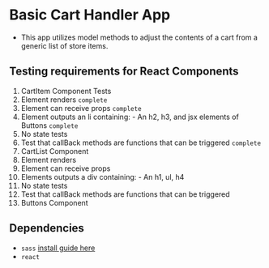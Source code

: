 # Basic Cart Handler App
- This app utilizes model methods to adjust the contents of a cart from a generic list of store items.

## Testing requirements for React Components

1. CartItem Component Tests
  1. Element renders `complete`
  2. Element can receive props `complete`
  3. Element outputs an li containing:
    - An h2, h3, and jsx elements of Buttons `complete`
  4. No state tests
  5. Test that callBack methods are functions that can be triggered `complete`
2. CartList Component
  1. Element renders
  2. Element can receive props
  3. Elements outputs a div containing:
    - An h1, ul, h4
  4. No state tests
  5. Test that callBack methods are functions that can be triggered
3. Buttons Component

## Dependencies
- `sass` [install guide here](http://sass-lang.com/install)
- `react`
